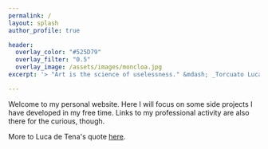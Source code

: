 ```yaml
---
permalink: /
layout: splash
author_profile: true

header:
  overlay_color: "#525D79"
  overlay_filter: "0.5"
  overlay_image: /assets/images/moncloa.jpg
excerpt: '> "Art is the science of uselessness." &mdash; _Torcuato Luca de Tena_'

---
```


Welcome to my personal website. Here I will focus on some side projects I have developed in my free time.
Links to my professional activity are also there for the curious, though.

More to Luca de Tena's quote [here](science-of-uselessness).
